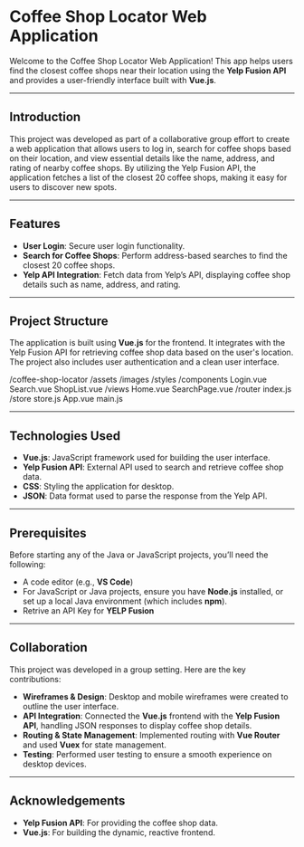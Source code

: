 # Coffee Shop Locator Web Application

Welcome to the Coffee Shop Locator Web Application! This app helps users find the closest coffee shops near their location using the **Yelp Fusion API** and provides a user-friendly interface built with **Vue.js**.

---

## Introduction

This project was developed as part of a collaborative group effort to create a web application that allows users to log in, search for coffee shops based on their location, and view essential details like the name, address, and rating of nearby coffee shops. By utilizing the Yelp Fusion API, the application fetches a list of the closest 20 coffee shops, making it easy for users to discover new spots.

---

## Features

- **User Login**: Secure user login functionality.
- **Search for Coffee Shops**: Perform address-based searches to find the closest 20 coffee shops.
- **Yelp API Integration**: Fetch data from Yelp’s API, displaying coffee shop details such as name, address, and rating.

---

## Project Structure

The application is built using **Vue.js** for the frontend. It integrates with the Yelp Fusion API for retrieving coffee shop data based on the user's location. The project also includes user authentication and a clean user interface.

/coffee-shop-locator
    /assets
        /images
        /styles
    /components
        Login.vue
        Search.vue
        ShopList.vue
    /views
        Home.vue
        SearchPage.vue
    /router
        index.js
    /store
        store.js
    App.vue
    main.js

---

## Technologies Used

- **Vue.js**: JavaScript framework used for building the user interface.
- **Yelp Fusion API**: External API used to search and retrieve coffee shop data.
- **CSS**: Styling the application for desktop.
- **JSON**: Data format used to parse the response from the Yelp API.

---

## Prerequisites

Before starting any of the Java or JavaScript projects, you’ll need the following:

- A code editor (e.g., **VS Code**)
- For JavaScript or Java projects, ensure you have **Node.js** installed, or set up a local Java environment (which includes **npm**).
- Retrive an API Key for **YELP Fusion**

---

## Collaboration
This project was developed in a group setting. Here are the key contributions:

- **Wireframes & Design**: Desktop and mobile wireframes were created to outline the user interface.
- **API Integration**: Connected the **Vue.js** frontend with the **Yelp Fusion API**, handling JSON responses to display coffee shop details.
- **Routing & State Management**: Implemented routing with **Vue Router** and used **Vuex** for state management.
- **Testing**: Performed user testing to ensure a smooth experience on desktop devices.

---

## Acknowledgements

- **Yelp Fusion API**: For providing the coffee shop data.
- **Vue.js**: For building the dynamic, reactive frontend.
